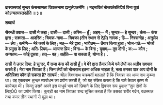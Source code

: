 **दास्यस्श्यहं सुन्दर कंससश्मता** **त्रिवक्रनामा ह्यनुलेपकर्मणि ।** **मद्भावितं भोजपतेरतिप्रियं** **विना युवां कोऽन्यतमस्तदर्हति ॥ ३॥** 

**शब्दार्थ** 

**सैरन्ध्री उवाच—** **दासी ने कहा** **; दासी—** **दासी** **; अस्मि—** **हूँ** **; अहम्—** **मैं** **; सुन्दर—** **हे सुन्दर** **; कंस—** **कंस द्वारा** **; सश्मता—** **आदरित** **;** **त्रिवक्र-नामा—** **त्रिवक्रा (तीन स्थान से टेढ़ी) नामक** **; हि—** **निस्सन्देह** **; अनुलेप—** **लेप** **; कर्मणि—** **मेरे कार्य के लिए** **; मत्—** **मेरे** **द्वारा** **; भावितम्—** **तैयार किया हुआ** **; भोज-पते:—** **भोजों के प्रमुख के लिए** **; अति-प्रियम्—** **अत्यन्त प्रिय** **; विना—** **के बिना** **;** **युवाम्—** **तुम दोनों** **; क:—** **कौन** **; अन्यतम:—** **कोई दूसरा** **; तत्—** **वह** **; अर्हति—** **पा सकता है, योग्य है।** **.** 

**दासी ने उत्तर दिया: हे सुन्दर, मैं राजा कंस की दासी हूँ। वे मेरे द्वारा तैयार किये गये लेपों** **का अतीव सश्मान करते हैं। मेरा नाम त्रिवक्रा है। जिन लेपों को भोजराज इतना अधिक चाहता** **है, भला उनका पात्र आप दोनों के अतिरिक्त कौन हो सकता है?** **तात्पर्य :** श्रील विश्वनाथ चक्रवर्ती बतलाते हैं कि त्रिवक्रा का अन्य नाम कुब्जा था। वह एकवचन *सुन्दर* सश्बोधन का प्रयोग करती है, जो यह संकेत करता है कि उसे केवल कृष्ण से कामेच्छा थी। किन्तु उसने अपने इस माधुर्य भाव को छिपाने के लिए द्विवचन रूप *युवाम्* ''तुम दोनों के लिएÓÓ का प्रयोग किया। कुबड़ी का नाम त्रिवक्रा शब्द सूचित करता है कि उसका शरीर गर्दन, वक्षस्थल तथा कमर तीन स्थानों से मुड़ा था।  